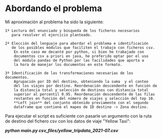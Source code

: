# Abordando el problema

Mi aproximación al problema ha sido la siguiente:

    1º Lectura del enunciado y búsqueda de los ficheros necesarios
       para resolver el ejercicio planteado.
    
    2º Elección del lenguaje para abordar el problema e identificación
       de los posibles módulos que faciliten el trabajo con ficheros csv.
        En este caso me decanté por python, si bien he trabajado con 
        documentos csv a priori en java, he preferido optar por el uso 
        del módulo pandas de Python por las facilidades que aporta a 
        la hora de manejar los documentos en este formato.
    
    3º Identificación de las transformaciones necesarias de los documentos.
        Agrupación por ID del destino, obteniendo la suma  y el conteo
        del los viajes por destino. Reordenación descendente en función de
        la distancia total y selección de destinos con distancia total 
        superior al percentil 0.95. Reordenación descendente de las filas 
        restantes en función del número de viajes y selección del top 10.
        **Left join** del conjunto obtenido previamente con el segundo 
        dataframe que contiene el mapeo de ID destino -> Zona destino.
    
Para ejecutar el script es suficiente con pasarle un argumento con la ruta
de destino del fichero csv con los datos de viaje "Yellow Taxi":

_**python main.py csv_files/yellow_tripdata_2021-07.csv**_

